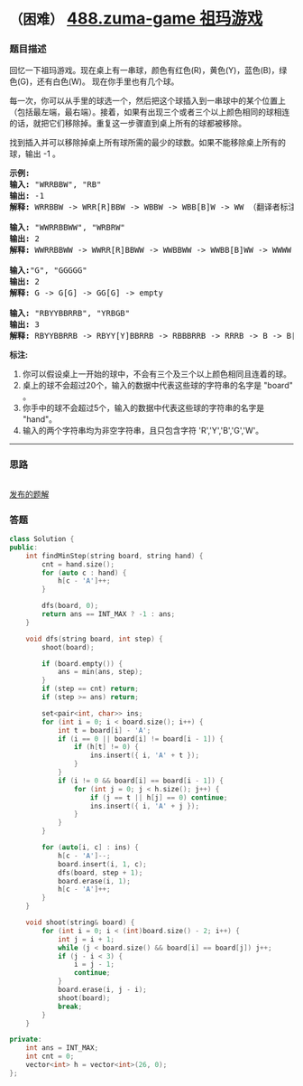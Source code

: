 # `（困难）` [488.zuma-game 祖玛游戏](https://leetcode-cn.com/problems/zuma-game/)

### 题目描述
<p>回忆一下祖玛游戏。现在桌上有一串球，颜色有红色(R)，黄色(Y)，蓝色(B)，绿色(G)，还有白色(W)。 现在你手里也有几个球。</p>

<p>每一次，你可以从手里的球选一个，然后把这个球插入到一串球中的某个位置上（包括最左端，最右端）。接着，如果有出现三个或者三个以上颜色相同的球相连的话，就把它们移除掉。重复这一步骤直到桌上所有的球都被移除。</p>

<p>找到插入并可以移除掉桌上所有球所需的最少的球数。如果不能移除桌上所有的球，输出 -1 。</p>

<pre><strong>示例:</strong>
<strong>输入:</strong> "WRRBBW", "RB" 
<strong>输出:</strong> -1 
<strong>解释:</strong> WRRBBW -> WRR[R]BBW -> WBBW -> WBB[B]W -> WW （翻译者标注：手上球已经用完，桌上还剩两个球无法消除，返回-1）

<strong>输入:</strong> "WWRRBBWW", "WRBRW" 
<strong>输出:</strong> 2 
<strong>解释:</strong> WWRRBBWW -> WWRR[R]BBWW -> WWBBWW -> WWBB[B]WW -> WWWW -> empty

<strong>输入:</strong>"G", "GGGGG" 
<strong>输出:</strong> 2 
<strong>解释:</strong> G -> G[G] -> GG[G] -> empty 

<strong>输入:</strong> "RBYYBBRRB", "YRBGB" 
<strong>输出:</strong> 3 
<strong>解释:</strong> RBYYBBRRB -> RBYY[Y]BBRRB -> RBBBRRB -> RRRB -> B -> B[B] -> BB[B] -> empty 
</pre>

<p><strong>标注:</strong></p>

<ol>
	<li>你可以假设桌上一开始的球中，不会有三个及三个以上颜色相同且连着的球。</li>
	<li>桌上的球不会超过20个，输入的数据中代表这些球的字符串的名字是 "board" 。</li>
	<li>你手中的球不会超过5个，输入的数据中代表这些球的字符串的名字是 "hand"。</li>
	<li>输入的两个字符串均为非空字符串，且只包含字符 'R','Y','B','G','W'。</li>
</ol>


---
### 思路
```
```

[发布的题解](https://leetcode-cn.com/problems/zuma-game/solution/488-by-ikaruga/)

### 答题
``` C++
class Solution {
public:
    int findMinStep(string board, string hand) {
        cnt = hand.size();
        for (auto c : hand) {
            h[c - 'A']++;
        }

        dfs(board, 0);
        return ans == INT_MAX ? -1 : ans;
    }

    void dfs(string board, int step) {
        shoot(board);

        if (board.empty()) {
            ans = min(ans, step);
        }
        if (step == cnt) return;
        if (step >= ans) return;

        set<pair<int, char>> ins;
        for (int i = 0; i < board.size(); i++) {
            int t = board[i] - 'A';
            if (i == 0 || board[i] != board[i - 1]) {
                if (h[t] != 0) {
                    ins.insert({ i, 'A' + t });
                }
            }
            if (i != 0 && board[i] == board[i - 1]) {
                for (int j = 0; j < h.size(); j++) {
                    if (j == t || h[j] == 0) continue;
                    ins.insert({ i, 'A' + j });
                }
            }
        }

        for (auto[i, c] : ins) {
            h[c - 'A']--;
            board.insert(i, 1, c);
            dfs(board, step + 1);
            board.erase(i, 1);
            h[c - 'A']++;
        }
    }

    void shoot(string& board) {
        for (int i = 0; i < (int)board.size() - 2; i++) {
            int j = i + 1;
            while (j < board.size() && board[i] == board[j]) j++;
            if (j - i < 3) {
                i = j - 1;
                continue;
            }
            board.erase(i, j - i);
            shoot(board);
            break;
        }
    }

private:
    int ans = INT_MAX;
    int cnt = 0;
    vector<int> h = vector<int>(26, 0);
};
```




